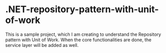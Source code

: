 # .NET-repository-pattern-with-unit-of-work
This is a sample project, which I am creating to understand the Repository pattern with Unit of Work. When the core functionalities are done, the service layer will be added as well.

